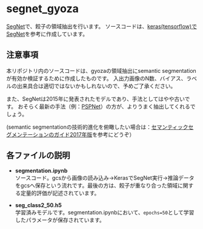 # segnet_gyoza
[SegNet](https://arxiv.org/abs/1511.00561)で、餃子の領域抽出を行います。
ソースコードは、[keras(tensorflow)でSegNet](https://qiita.com/uni-3/items/a62daa5a03a02f5fa46d)を参考に作成しています。

## 注意事項
本リポジトリ内のソースコードは、gyozaの領域抽出にsemantic segmentationが有効か検証するために作成したものです。
入出力画像のN数、バイアス、ラベルの出来具合は適切ではないかもしれないので、予めご了承ください。

また、SegNetは2015年に発表されたモデルであり、手法としてはやや古いです。
おそらく最新の手法（例：[PSPNet](https://arxiv.org/abs/1612.01105)）の方が、よりうまく抽出してくれるでしょう。

(semantic segmentationの技術的進化を俯瞰したい場合は：[セマンティックセグメンテーションのガイド2017年版](https://postd.cc/semantic-segmentation-deep-learning-review/)を参考にどうぞ）

## 各ファイルの説明
- **segmentation.ipynb**  
ソースコード。gcsから画像の読み込み→KerasでSegNet実行→推論データをgcsへ保存という流れです。最後の方は、餃子が重なり合った領域に関する定量的評価が記述されています。

- **seg_class2_50.h5**<br>
学習済みモデルです。segmentation.ipynbにおいて、```epochs=50```として学習したパラメータが保存されています。

